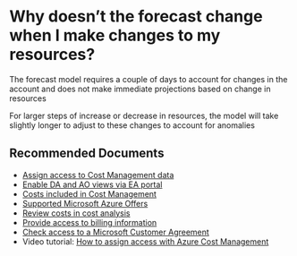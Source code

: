 <properties
	articleId="costanalysis-forecastresource"
	articleTags="costanalysis,forecast, resource"
	pageTitle="Why doesn’t the forecast change when I make changes to my resources?"
	description="Cost by forecast resource"
	displayOrder="8"
	authors="prdasneo"
	ms.author="prdasneo"
	selfHelpType="resource"
	service="microsoft.costmanagement"
	resource="costanalysis"
	resourceTags=""
	productPesIds="15659"
	supportTopicIds="32615286"
	cloudEnvironments="public,fairfax"
	ownershipId="ASMS_Billing"
/>

# Why doesn’t the forecast change when I make changes to my resources?

The forecast model requires a couple of days to account for changes in the account and does not make immediate projections based on change in resources <br>

For larger steps of increase or decrease in resources, the model will take slightly longer to adjust to these changes to account for anomalies <br>

## **Recommended Documents**

* [Assign access to Cost Management data](https://docs.microsoft.com/azure/cost-management-billing/costs/assign-access-acm-data)
* [Enable DA and AO views via EA portal](https://docs.microsoft.com/azure/cost-management-billing/costs/assign-access-acm-data#enable-access-to-costs-in-the-ea-portal)
* [Costs included in Cost Management](https://docs.microsoft.com/azure/cost-management-billing/costs/understand-cost-mgt-data#costs-included-in-cost-management)
* [Supported Microsoft Azure Offers](https://docs.microsoft.com/azure/cost-management-billing/costs/understand-cost-mgt-data#supported-microsoft-azure-offers)
* [Review costs in cost analysis](https://docs.microsoft.com/azure/cost-management-billing/costs/quick-acm-cost-analysis#review-costs-in-cost-analysis)
* [Provide access to billing information](https://docs.microsoft.com/azure/cost-management-billing/manage/manage-billing-access)
* [Check access to a Microsoft Customer Agreement](https://docs.microsoft.com/azure/cost-management-billing/manage/download-azure-invoice-daily-usage-date#check-access-to-a-microsoft-customer-agreement)
* Video tutorial: [How to assign access with Azure Cost Management](https://www.youtube.com/watch?v=J997ckmwTa8&feature=youtu.be)
